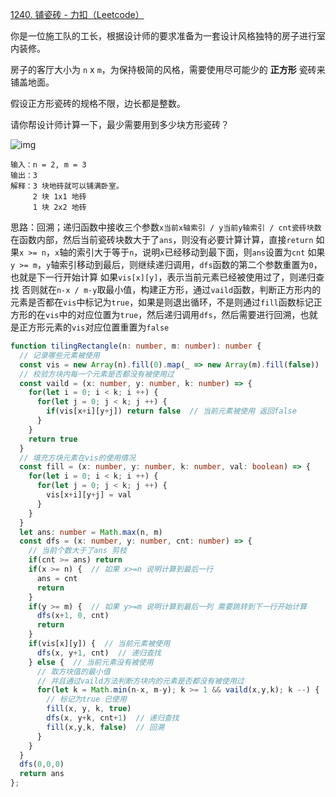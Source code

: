 [1240. 铺瓷砖 - 力扣（Leetcode）](https://leetcode.cn/problems/tiling-a-rectangle-with-the-fewest-squares/description/)

你是一位施工队的工长，根据设计师的要求准备为一套设计风格独特的房子进行室内装修。

房子的客厅大小为 `n` x `m`，为保持极简的风格，需要使用尽可能少的 **正方形** 瓷砖来铺盖地面。

假设正方形瓷砖的规格不限，边长都是整数。

请你帮设计师计算一下，最少需要用到多少块方形瓷砖？

![img](https://assets.leetcode-cn.com/aliyun-lc-upload/uploads/2019/10/25/sample_11_1592.png)

```
输入：n = 2, m = 3
输出：3
解释：3 块地砖就可以铺满卧室。
     2 块 1x1 地砖
     1 块 2x2 地砖
```

思路：回溯；递归函数中接收三个参数`x当前x轴索引 / y当前y轴索引 / cnt瓷砖块数`
在函数内部，然后当前瓷砖块数大于了`ans`，则没有必要计算计算，直接`return`
如果`x >= n`，`x`轴的索引大于等于`n`，说明`x`已经移动到最下面，则`ans`设置为`cnt`
如果`y >= m`，`y`轴索引移动到最后，则继续递归调用，`dfs`函数的第二个参数重置为`0`，也就是下一行开始计算
如果`vis[x][y]`，表示当前元素已经被使用过了，则递归查找
否则就在`n-x / m-y`取最小值，构建正方形，通过`vaild`函数，判断正方形内的元素是否都在`vis`中标记为`true`，如果是则退出循环，不是则通过`fill`函数标记正方形的在`vis`中的对应位置为`true`，然后递归调用`dfs`，然后需要进行回溯，也就是正方形元素的`vis`对应位置重置为`false`

```typescript
function tilingRectangle(n: number, m: number): number {
  // 记录哪些元素被使用
  const vis = new Array(n).fill(0).map(_ => new Array(m).fill(false))
  // 校验方块内每一个元素是否都没有被使用过
  const vaild = (x: number, y: number, k: number) => {
    for(let i = 0; i < k; i ++) {
      for(let j = 0; j < k; j ++) {
        if(vis[x+i][y+j]) return false  // 当前元素被使用 返回false
      }
    }
    return true
  }
  // 填充方块元素在vis的使用情况
  const fill = (x: number, y: number, k: number, val: boolean) => {
    for(let i = 0; i < k; i ++) {
      for(let j = 0; j < k; j ++) {
        vis[x+i][y+j] = val
      }
    }
  }
  let ans: number = Math.max(n, m)
  const dfs = (x: number, y: number, cnt: number) => {
    // 当前个数大于了ans 剪枝
    if(cnt >= ans) return
    if(x >= n) {  // 如果 x>=n 说明计算到最后一行
      ans = cnt
      return
    }
    if(y >= m) {  // 如果 y>=m 说明计算到最后一列 需要跳转到下一行开始计算
      dfs(x+1, 0, cnt)
      return
    }
    if(vis[x][y]) {  // 当前元素被使用
      dfs(x, y+1, cnt)  // 递归查找
    } else {  // 当前元素没有被使用
      // 取方块值的最小值
      // 并且通过vaild方法判断方块内的元素是否都没有被使用过
      for(let k = Math.min(n-x, m-y); k >= 1 && vaild(x,y,k); k --) {
        // 标记为true 已使用
        fill(x, y, k, true)
        dfs(x, y+k, cnt+1)  // 递归查找
        fill(x,y,k, false)  // 回溯
      }
    }
  }
  dfs(0,0,0)
  return ans
};
```

